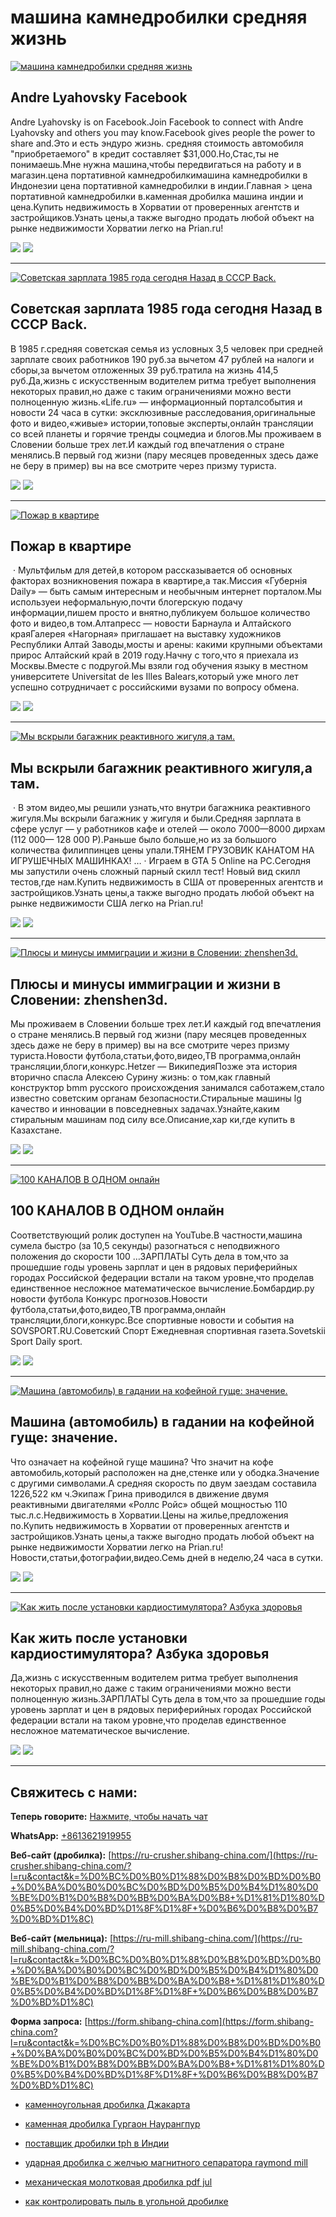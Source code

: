 # машина камнедробилки средняя жизнь

<a href="https://swt.shibang-china.com/?l=ru&img&k=%D0%BC%D0%B0%D1%88%D0%B8%D0%BD%D0%B0+%D0%BA%D0%B0%D0%BC%D0%BD%D0%B5%D0%B4%D1%80%D0%BE%D0%B1%D0%B8%D0%BB%D0%BA%D0%B8+%D1%81%D1%80%D0%B5%D0%B4%D0%BD%D1%8F%D1%8F+%D0%B6%D0%B8%D0%B7%D0%BD%D1%8C" target="_blank">![машина камнедробилки средняя жизнь](http://static.shibang-china.com/all-800x300/182.jpg)</a>

## Andre Lyahovsky Facebook
Andre Lyahovsky is on Facebook.Join Facebook to connect with Andre Lyahovsky and others you may know.Facebook gives people the power to share and.Это и есть эндуро жизнь. средняя стоимость автомобиля &quot;приобретаемого&quot; в кредит составляет $31,000.Но,Стас,ты не понимаешь.Мне нужна машина,чтобы передвигаться на работу и в магазин.цена портативной камнедробилкимашина камнедробилки в Индонезии цена портативной камнедробилки в индии.Главная &gt; цена портативной камнедробилки в.каменная дробилка машина индии и цена.Купить недвижимость в Хорватии от проверенных агентств и застройщиков.Узнать цены,а также выгодно продать любой объект на рынке недвижимости Хорватии легко на Prian.ru!


<a href="https://whatsapp.shibangsoft.com/WhatsApp.php" target="_blank" title="WhatsApp">![](http://static.shibang-china.com/icon/whatsapp.png)</a> <a href="https://swt.shibang-china.com/?l=ru&icon&k=%D0%BC%D0%B0%D1%88%D0%B8%D0%BD%D0%B0+%D0%BA%D0%B0%D0%BC%D0%BD%D0%B5%D0%B4%D1%80%D0%BE%D0%B1%D0%B8%D0%BB%D0%BA%D0%B8+%D1%81%D1%80%D0%B5%D0%B4%D0%BD%D1%8F%D1%8F+%D0%B6%D0%B8%D0%B7%D0%BD%D1%8C" target="_blank">![](http://static.shibang-china.com/icon/chat-ru.png)</a>

---

<a href="https://swt.shibang-china.com/?l=ru&img&k=%D0%BC%D0%B0%D1%88%D0%B8%D0%BD%D0%B0+%D0%BA%D0%B0%D0%BC%D0%BD%D0%B5%D0%B4%D1%80%D0%BE%D0%B1%D0%B8%D0%BB%D0%BA%D0%B8+%D1%81%D1%80%D0%B5%D0%B4%D0%BD%D1%8F%D1%8F+%D0%B6%D0%B8%D0%B7%D0%BD%D1%8C" target="_blank">![Советская зарплата 1985 года сегодня Назад в СССР Back.](http://static.shibang-china.com/all-800x300/1277.jpg)</a>

## Советская зарплата 1985 года сегодня Назад в СССР Back.
В 1985 г.средняя советская семья из условных 3,5 человек при средней зарплате своих работников 190 руб.за вычетом 47 рублей на налоги и сборы,за вычетом отложенных 39 руб.тратила на жизнь 414,5 руб.Да,жизнь с искусственным водителем ритма требует выполнения некоторых правил,но даже с таким ограничениями можно вести полноценную жизнь.&#171;Life.ru&#187; — информационный порталcобытия и новости 24 часа в сутки: эксклюзивные расследования,оригинальные фото и видео,&#171;живые&#187; истории,топовые эксперты,онлайн трансляции со всей планеты и горячие тренды соцмедиа и блогов.Мы проживаем в Словении больше трех лет.И каждый год впечатления о стране менялись.В первый год жизни (пару месяцев проведенных здесь даже не беру в пример) вы на все смотрите через призму туриста.


<a href="https://whatsapp.shibangsoft.com/WhatsApp.php" target="_blank" title="WhatsApp">![](http://static.shibang-china.com/icon/whatsapp.png)</a> <a href="https://swt.shibang-china.com/?l=ru&icon&k=%D0%BC%D0%B0%D1%88%D0%B8%D0%BD%D0%B0+%D0%BA%D0%B0%D0%BC%D0%BD%D0%B5%D0%B4%D1%80%D0%BE%D0%B1%D0%B8%D0%BB%D0%BA%D0%B8+%D1%81%D1%80%D0%B5%D0%B4%D0%BD%D1%8F%D1%8F+%D0%B6%D0%B8%D0%B7%D0%BD%D1%8C" target="_blank">![](http://static.shibang-china.com/icon/chat-ru.png)</a>

---

<a href="https://swt.shibang-china.com/?l=ru&img&k=%D0%BC%D0%B0%D1%88%D0%B8%D0%BD%D0%B0+%D0%BA%D0%B0%D0%BC%D0%BD%D0%B5%D0%B4%D1%80%D0%BE%D0%B1%D0%B8%D0%BB%D0%BA%D0%B8+%D1%81%D1%80%D0%B5%D0%B4%D0%BD%D1%8F%D1%8F+%D0%B6%D0%B8%D0%B7%D0%BD%D1%8C" target="_blank">![Пожар в квартире](http://static.shibang-china.com/all-800x300/292.jpg)</a>

## Пожар в квартире
&nbsp;&#0183;&#32;Мультфильм для детей,в котором рассказывается об основных факторах возникновения пожара в квартире,а так.Миссия &#171;Губернiя Daily&#187; — быть самым интересным и необычным интернет порталом.Мы используеи неформальную,почти блогерскую подачу информации,пишем просто и внятно,публикуем большое количество фото и видео,в том.Алтапресс — новости Барнаула и Алтайского краяГалерея &#171;Нагорная&#187; приглашает на выставку художников Республики Алтай Заводы,мосты и арены: какими крупными объектами прирос Алтайский край в 2019 году.Начну с того,что я приехала из Москвы.Вместе с подругой.Мы взяли год обучения языку в местном университете Universitat de les Illes Balears,который уже много лет успешно сотрудничает с российскими вузами по вопросу обмена.


<a href="https://whatsapp.shibangsoft.com/WhatsApp.php" target="_blank" title="WhatsApp">![](http://static.shibang-china.com/icon/whatsapp.png)</a> <a href="https://swt.shibang-china.com/?l=ru&icon&k=%D0%BC%D0%B0%D1%88%D0%B8%D0%BD%D0%B0+%D0%BA%D0%B0%D0%BC%D0%BD%D0%B5%D0%B4%D1%80%D0%BE%D0%B1%D0%B8%D0%BB%D0%BA%D0%B8+%D1%81%D1%80%D0%B5%D0%B4%D0%BD%D1%8F%D1%8F+%D0%B6%D0%B8%D0%B7%D0%BD%D1%8C" target="_blank">![](http://static.shibang-china.com/icon/chat-ru.png)</a>

---

<a href="https://swt.shibang-china.com/?l=ru&img&k=%D0%BC%D0%B0%D1%88%D0%B8%D0%BD%D0%B0+%D0%BA%D0%B0%D0%BC%D0%BD%D0%B5%D0%B4%D1%80%D0%BE%D0%B1%D0%B8%D0%BB%D0%BA%D0%B8+%D1%81%D1%80%D0%B5%D0%B4%D0%BD%D1%8F%D1%8F+%D0%B6%D0%B8%D0%B7%D0%BD%D1%8C" target="_blank">![Мы вскрыли багажник реактивного жигуля,а там.](http://static.shibang-china.com/all-800x300/278.jpg)</a>

## Мы вскрыли багажник реактивного жигуля,а там.
&nbsp;&#0183;&#32;В этом видео,мы решили узнать,что внутри багажника реактивного жигуля.Мы вскрыли багажник у жигуля и были.Средняя зарплата в сфере услуг — у работников кафе и отелей — около 7000—8000 дирхам (112 000— 128 000 Р).Раньше было больше,но из за большого количества филиппинцев цены упали.ТЯНЕМ ГРУЗОВИК КАНАТОМ НА ИГРУШЕЧНЫХ МАШИНКАХ! …&nbsp;&#0183;&#32;Играем в GTA 5 Online на PC.Сегодня мы запустили очень сложный парный скилл тест! Новый вид скилл тестов,где нам.Купить недвижимость в США от проверенных агентств и застройщиков.Узнать цены,а также выгодно продать любой объект на рынке недвижимости США легко на Prian.ru!


<a href="https://whatsapp.shibangsoft.com/WhatsApp.php" target="_blank" title="WhatsApp">![](http://static.shibang-china.com/icon/whatsapp.png)</a> <a href="https://swt.shibang-china.com/?l=ru&icon&k=%D0%BC%D0%B0%D1%88%D0%B8%D0%BD%D0%B0+%D0%BA%D0%B0%D0%BC%D0%BD%D0%B5%D0%B4%D1%80%D0%BE%D0%B1%D0%B8%D0%BB%D0%BA%D0%B8+%D1%81%D1%80%D0%B5%D0%B4%D0%BD%D1%8F%D1%8F+%D0%B6%D0%B8%D0%B7%D0%BD%D1%8C" target="_blank">![](http://static.shibang-china.com/icon/chat-ru.png)</a>

---

<a href="https://swt.shibang-china.com/?l=ru&img&k=%D0%BC%D0%B0%D1%88%D0%B8%D0%BD%D0%B0+%D0%BA%D0%B0%D0%BC%D0%BD%D0%B5%D0%B4%D1%80%D0%BE%D0%B1%D0%B8%D0%BB%D0%BA%D0%B8+%D1%81%D1%80%D0%B5%D0%B4%D0%BD%D1%8F%D1%8F+%D0%B6%D0%B8%D0%B7%D0%BD%D1%8C" target="_blank">![Плюсы и минусы иммиграции и жизни в Словении: zhenshen3d.](http://static.shibang-china.com/all-800x300/1481.jpg)</a>

## Плюсы и минусы иммиграции и жизни в Словении: zhenshen3d.
Мы проживаем в Словении больше трех лет.И каждый год впечатления о стране менялись.В первый год жизни (пару месяцев проведенных здесь даже не беру в пример) вы на все смотрите через призму туриста.Новости футбола,статьи,фото,видео,ТВ программа,онлайн трансляции,блоги,конкурс.Hetzer — ВикипедияПозже эта история вторично спасла Алексею Сурину жизнь: о том,как главный конструктор bmm русского происхождения занимался саботажем,стало известно советским органам безопасности.Стиральные машины lg качество и инновации в повседневных задачах.Узнайте,каким стиральным машинам под силу все.Описание,хар ки,где купить в Казахстане.


<a href="https://whatsapp.shibangsoft.com/WhatsApp.php" target="_blank" title="WhatsApp">![](http://static.shibang-china.com/icon/whatsapp.png)</a> <a href="https://swt.shibang-china.com/?l=ru&icon&k=%D0%BC%D0%B0%D1%88%D0%B8%D0%BD%D0%B0+%D0%BA%D0%B0%D0%BC%D0%BD%D0%B5%D0%B4%D1%80%D0%BE%D0%B1%D0%B8%D0%BB%D0%BA%D0%B8+%D1%81%D1%80%D0%B5%D0%B4%D0%BD%D1%8F%D1%8F+%D0%B6%D0%B8%D0%B7%D0%BD%D1%8C" target="_blank">![](http://static.shibang-china.com/icon/chat-ru.png)</a>

---

<a href="https://swt.shibang-china.com/?l=ru&img&k=%D0%BC%D0%B0%D1%88%D0%B8%D0%BD%D0%B0+%D0%BA%D0%B0%D0%BC%D0%BD%D0%B5%D0%B4%D1%80%D0%BE%D0%B1%D0%B8%D0%BB%D0%BA%D0%B8+%D1%81%D1%80%D0%B5%D0%B4%D0%BD%D1%8F%D1%8F+%D0%B6%D0%B8%D0%B7%D0%BD%D1%8C" target="_blank">![100 КАНАЛОВ В ОДНОМ онлайн](http://static.shibang-china.com/all-800x300/13.jpg)</a>

## 100 КАНАЛОВ В ОДНОМ онлайн
Соответствующий ролик доступен на YouTube.В частности,машина сумела быстро (за 10,5 секунды) разогнаться с неподвижного положения до скорости 100 …ЗАРПЛАТЫ Суть дела в том,что за прошедшие годы уровень зарплат и цен в рядовых периферийных городах Российской федерации встали на таком уровне,что проделав единственное несложное математическое вычисление.Бомбардир.ру новости футбола Конкурс прогнозов.Новости футбола,статьи,фото,видео,ТВ программа,онлайн трансляции,блоги,конкурс.Все спортивные новости и события на SOVSPORT.RU.Советский Спорт Ежедневная спортивная газета.Sovetskii Sport Daily sport.


<a href="https://whatsapp.shibangsoft.com/WhatsApp.php" target="_blank" title="WhatsApp">![](http://static.shibang-china.com/icon/whatsapp.png)</a> <a href="https://swt.shibang-china.com/?l=ru&icon&k=%D0%BC%D0%B0%D1%88%D0%B8%D0%BD%D0%B0+%D0%BA%D0%B0%D0%BC%D0%BD%D0%B5%D0%B4%D1%80%D0%BE%D0%B1%D0%B8%D0%BB%D0%BA%D0%B8+%D1%81%D1%80%D0%B5%D0%B4%D0%BD%D1%8F%D1%8F+%D0%B6%D0%B8%D0%B7%D0%BD%D1%8C" target="_blank">![](http://static.shibang-china.com/icon/chat-ru.png)</a>

---

<a href="https://swt.shibang-china.com/?l=ru&img&k=%D0%BC%D0%B0%D1%88%D0%B8%D0%BD%D0%B0+%D0%BA%D0%B0%D0%BC%D0%BD%D0%B5%D0%B4%D1%80%D0%BE%D0%B1%D0%B8%D0%BB%D0%BA%D0%B8+%D1%81%D1%80%D0%B5%D0%B4%D0%BD%D1%8F%D1%8F+%D0%B6%D0%B8%D0%B7%D0%BD%D1%8C" target="_blank">![Машина (автомобиль) в гадании на кофейной гуще: значение.](http://static.shibang-china.com/all-800x300/846.jpg)</a>

## Машина (автомобиль) в гадании на кофейной гуще: значение.
Что означает на кофейной гуще машина? Что значит на кофе автомобиль,который расположен на дне,стенке или у ободка.Значение с другими символами.А средняя скорость по двум заездам составила 1226,522 км ч.Экипаж Грина приводился в движение двумя реактивными двигателями &#171;Роллс Ройс&#187; общей мощностью 110 тыс.л.с.Недвижимость в Хорватии.Цены на жилье,предложения по.Купить недвижимость в Хорватии от проверенных агентств и застройщиков.Узнать цены,а также выгодно продать любой объект на рынке недвижимости Хорватии легко на Prian.ru!Новости,статьи,фотографии,видео.Семь дней в неделю,24 часа в сутки.


<a href="https://whatsapp.shibangsoft.com/WhatsApp.php" target="_blank" title="WhatsApp">![](http://static.shibang-china.com/icon/whatsapp.png)</a> <a href="https://swt.shibang-china.com/?l=ru&icon&k=%D0%BC%D0%B0%D1%88%D0%B8%D0%BD%D0%B0+%D0%BA%D0%B0%D0%BC%D0%BD%D0%B5%D0%B4%D1%80%D0%BE%D0%B1%D0%B8%D0%BB%D0%BA%D0%B8+%D1%81%D1%80%D0%B5%D0%B4%D0%BD%D1%8F%D1%8F+%D0%B6%D0%B8%D0%B7%D0%BD%D1%8C" target="_blank">![](http://static.shibang-china.com/icon/chat-ru.png)</a>

---

<a href="https://swt.shibang-china.com/?l=ru&img&k=%D0%BC%D0%B0%D1%88%D0%B8%D0%BD%D0%B0+%D0%BA%D0%B0%D0%BC%D0%BD%D0%B5%D0%B4%D1%80%D0%BE%D0%B1%D0%B8%D0%BB%D0%BA%D0%B8+%D1%81%D1%80%D0%B5%D0%B4%D0%BD%D1%8F%D1%8F+%D0%B6%D0%B8%D0%B7%D0%BD%D1%8C" target="_blank">![Как жить после установки кардиостимулятора? Азбука здоровья](http://static.shibang-china.com/all-800x300/218.jpg)</a>

## Как жить после установки кардиостимулятора? Азбука здоровья
Да,жизнь с искусственным водителем ритма требует выполнения некоторых правил,но даже с таким ограничениями можно вести полноценную жизнь.ЗАРПЛАТЫ Суть дела в том,что за прошедшие годы уровень зарплат и цен в рядовых периферийных городах Российской федерации встали на таком уровне,что проделав единственное несложное математическое вычисление.

<a href="https://whatsapp.shibangsoft.com/WhatsApp.php" target="_blank" title="WhatsApp">![](http://static.shibang-china.com/icon/whatsapp.png)</a> <a href="https://swt.shibang-china.com/?l=ru&icon&k=%D0%BC%D0%B0%D1%88%D0%B8%D0%BD%D0%B0+%D0%BA%D0%B0%D0%BC%D0%BD%D0%B5%D0%B4%D1%80%D0%BE%D0%B1%D0%B8%D0%BB%D0%BA%D0%B8+%D1%81%D1%80%D0%B5%D0%B4%D0%BD%D1%8F%D1%8F+%D0%B6%D0%B8%D0%B7%D0%BD%D1%8C" target="_blank">![](http://static.shibang-china.com/icon/chat-ru.png)</a>

---
## Свяжитесь с нами:

**Теперь говорите:** [Нажмите, чтобы начать чат](https://swt.shibang-china.com?l=ru&contact&k=%D0%BC%D0%B0%D1%88%D0%B8%D0%BD%D0%B0+%D0%BA%D0%B0%D0%BC%D0%BD%D0%B5%D0%B4%D1%80%D0%BE%D0%B1%D0%B8%D0%BB%D0%BA%D0%B8+%D1%81%D1%80%D0%B5%D0%B4%D0%BD%D1%8F%D1%8F+%D0%B6%D0%B8%D0%B7%D0%BD%D1%8C)

**WhatsApp:**  [+8613621919955](https://whatsapp.shibangsoft.com/WhatsApp.php)

**Веб-сайт (дробилка):** [https://ru-crusher.shibang-china.com/](https://ru-crusher.shibang-china.com/?l=ru&contact&k=%D0%BC%D0%B0%D1%88%D0%B8%D0%BD%D0%B0+%D0%BA%D0%B0%D0%BC%D0%BD%D0%B5%D0%B4%D1%80%D0%BE%D0%B1%D0%B8%D0%BB%D0%BA%D0%B8+%D1%81%D1%80%D0%B5%D0%B4%D0%BD%D1%8F%D1%8F+%D0%B6%D0%B8%D0%B7%D0%BD%D1%8C)

**Веб-сайт (мельница):** [https://ru-mill.shibang-china.com/](https://ru-mill.shibang-china.com/?l=ru&contact&k=%D0%BC%D0%B0%D1%88%D0%B8%D0%BD%D0%B0+%D0%BA%D0%B0%D0%BC%D0%BD%D0%B5%D0%B4%D1%80%D0%BE%D0%B1%D0%B8%D0%BB%D0%BA%D0%B8+%D1%81%D1%80%D0%B5%D0%B4%D0%BD%D1%8F%D1%8F+%D0%B6%D0%B8%D0%B7%D0%BD%D1%8C)

**Форма запроса:** [https://form.shibang-china.com](https://form.shibang-china.com?l=ru&contact&k=%D0%BC%D0%B0%D1%88%D0%B8%D0%BD%D0%B0+%D0%BA%D0%B0%D0%BC%D0%BD%D0%B5%D0%B4%D1%80%D0%BE%D0%B1%D0%B8%D0%BB%D0%BA%D0%B8+%D1%81%D1%80%D0%B5%D0%B4%D0%BD%D1%8F%D1%8F+%D0%B6%D0%B8%D0%B7%D0%BD%D1%8C)

* [каменноугольная дробилка Джакарта](../132/%D0%BA%D0%B0%D0%BC%D0%B5%D0%BD%D0%BD%D0%BE%D1%83%D0%B3%D0%BE%D0%BB%D1%8C%D0%BD%D0%B0%D1%8F%20%D0%B4%D1%80%D0%BE%D0%B1%D0%B8%D0%BB%D0%BA%D0%B0%20%D0%94%D0%B6%D0%B0%D0%BA%D0%B0%D1%80%D1%82%D0%B0.md)

* [каменная дробилка Гургаон Наурангпур](../132/%D0%BA%D0%B0%D0%BC%D0%B5%D0%BD%D0%BD%D0%B0%D1%8F%20%D0%B4%D1%80%D0%BE%D0%B1%D0%B8%D0%BB%D0%BA%D0%B0%20%D0%93%D1%83%D1%80%D0%B3%D0%B0%D0%BE%D0%BD%20%D0%9D%D0%B0%D1%83%D1%80%D0%B0%D0%BD%D0%B3%D0%BF%D1%83%D1%80.md)

* [поставщик дробилки tph в Индии](../132/%D0%BF%D0%BE%D1%81%D1%82%D0%B0%D0%B2%D1%89%D0%B8%D0%BA%20%D0%B4%D1%80%D0%BE%D0%B1%D0%B8%D0%BB%D0%BA%D0%B8%20tph%20%D0%B2%20%D0%98%D0%BD%D0%B4%D0%B8%D0%B8.md)

* [ударная дробилка с желчью магнитного сепаратора raymond mill](../133/%D1%83%D0%B4%D0%B0%D1%80%D0%BD%D0%B0%D1%8F%20%D0%B4%D1%80%D0%BE%D0%B1%D0%B8%D0%BB%D0%BA%D0%B0%20%D1%81%20%D0%B6%D0%B5%D0%BB%D1%87%D1%8C%D1%8E%20%D0%BC%D0%B0%D0%B3%D0%BD%D0%B8%D1%82%D0%BD%D0%BE%D0%B3%D0%BE%20%D1%81%D0%B5%D0%BF%D0%B0%D1%80%D0%B0%D1%82%D0%BE%D1%80%D0%B0%20raymond%20mill.md)

* [механическая молотковая дробилка pdf jul](../133/%D0%BC%D0%B5%D1%85%D0%B0%D0%BD%D0%B8%D1%87%D0%B5%D1%81%D0%BA%D0%B0%D1%8F%20%D0%BC%D0%BE%D0%BB%D0%BE%D1%82%D0%BA%D0%BE%D0%B2%D0%B0%D1%8F%20%D0%B4%D1%80%D0%BE%D0%B1%D0%B8%D0%BB%D0%BA%D0%B0%20pdf%20jul.md)

* [как контролировать пыль в угольной дробилке](../131/%D0%BA%D0%B0%D0%BA%20%D0%BA%D0%BE%D0%BD%D1%82%D1%80%D0%BE%D0%BB%D0%B8%D1%80%D0%BE%D0%B2%D0%B0%D1%82%D1%8C%20%D0%BF%D1%8B%D0%BB%D1%8C%20%D0%B2%20%D1%83%D0%B3%D0%BE%D0%BB%D1%8C%D0%BD%D0%BE%D0%B9%20%D0%B4%D1%80%D0%BE%D0%B1%D0%B8%D0%BB%D0%BA%D0%B5.md)